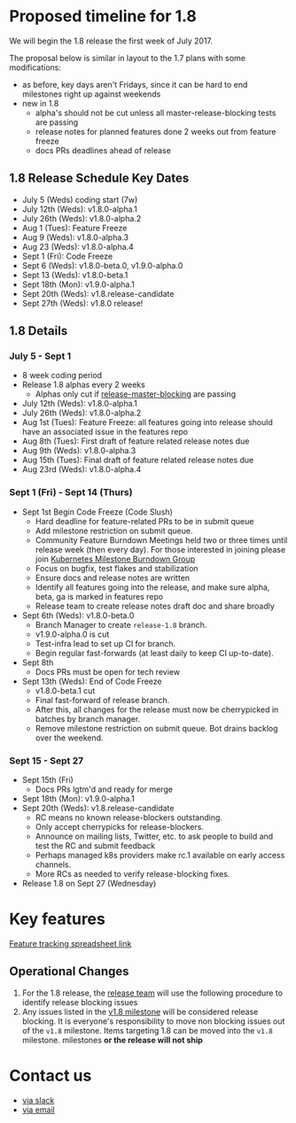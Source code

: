 # Proposed timeline for 1.8
We will begin the 1.8 release the first week of July 2017.

The proposal below is similar in layout to the 1.7 plans with some
modifications:
- as before, key days aren't Fridays, since it can be hard to end milestones right up against weekends
- new in 1.8
  * alpha's should not be cut unless all master-release-blocking tests are passing
  * release notes for planned features done 2 weeks out from feature freeze
  * docs PRs deadlines ahead of release

## 1.8 Release Schedule Key Dates
- July 5 (Weds) coding start (7w)
- July 12th (Weds): v1.8.0-alpha.1
- July 26th (Weds): v1.8.0-alpha.2
- Aug 1 (Tues): Feature Freeze
- Aug 9 (Weds): v1.8.0-alpha.3
- Aug 23 (Weds): v1.8.0-alpha.4
- Sept 1 (Fri): Code Freeze 
- Sept 6 (Weds): v1.8.0-beta.0, v1.9.0-alpha.0
- Sept 13 (Weds): v1.8.0-beta.1
- Sept 18th (Mon): v1.9.0-alpha.1
- Sept 20th (Weds): v1.8.release-candidate
- Sept 27th (Weds):  v1.8.0 release!

## 1.8 Details

### July 5 - Sept 1
- 8 week coding period
- Release 1.8 alphas every 2 weeks
  - Alphas only cut if [release-master-blocking](https://k8s-testgrid.appspot.com/release-master-blocking) are passing
- July 12th (Weds): v1.8.0-alpha.1
- July 26th (Weds): v1.8.0-alpha.2
- Aug 1st (Tues): Feature Freeze: all features going into release should
  have an associated issue in the features repo
- Aug 8th (Tues): First draft of feature related release notes due
- Aug 9th (Weds): v1.8.0-alpha.3
- Aug 15th (Tues): Final draft of feature related release notes due
- Aug 23rd (Weds): v1.8.0-alpha.4

### Sept 1 (Fri) - Sept 14 (Thurs)
- Sept 1st Begin Code Freeze (Code Slush)
  * Hard deadline for feature-related PRs to be in submit queue
  * Add milestone restriction on submit queue.
  * Community Feature Burndown Meetings held two or three times until release week (then every day). For those interested in joining please join [Kubernetes Milestone Burndown Group](https://groups.google.com/forum/#!forum/kubernetes-milestone-burndown)
  * Focus on bugfix, test flakes and stabilization
  * Ensure docs and release notes are written
  * Identify all features going into the release, and make sure alpha, beta, ga is marked in features repo
  * Release team to create release notes draft doc and share broadly
- Sept 6th (Weds): v1.8.0-beta.0
  * Branch Manager to create `release-1.8` branch.
  * v1.9.0-alpha.0 is cut
  * Test-infra lead to set up CI for branch.
  * Begin regular fast-forwards (at least daily to keep CI up-to-date).
- Sept 8th
  * Docs PRs must be open for tech review
- Sept 13th (Weds): End of Code Freeze
  * v1.8.0-beta.1 cut
  * Final fast-forward of release branch.
  * After this, all changes for the release must now be cherrypicked in batches by branch
  manager.
  * Remove milestone restriction on submit queue. Bot drains backlog over the
  weekend.

### Sept 15 - Sept 27
- Sept 15th (Fri)
  * Docs PRs lgtm'd and ready for merge
- Sept 18th (Mon): v1.9.0-alpha.1
- Sept 20th (Weds): v1.8.release-candidate
  * RC means no known release-blockers outstanding.
  * Only accept cherrypicks for release-blockers.
  * Announce on mailing lists, Twitter, etc. to ask people to build and test the RC and submit feedback
  * Perhaps managed k8s providers make rc.1 available on early access channels.
  * More RCs as needed to verify release-blocking fixes.
- Release 1.8 on Sept 27 (Wednesday)


# Key features
[Feature tracking spreadsheet
link](https://docs.google.com/spreadsheets/d/1AFksRDgAt6BGA3OjRNIiO3IyKmA-GU7CXaxbihy48ns/edit#gid=0)

## Operational Changes 
1. For the 1.8 release, the [release team](https://github.com/kubernetes/features/blob/master/release-1.8/release_team.md)
  will use the following procedure to identify release blocking issues
  1. Any issues listed in the [v1.8 milestone](https://github.com/kubernetes/kubernetes/issues?utf8=%E2%9C%93&q=is%3Aissue%20is%3Aopen%20milestone%3Av1.8)
     will be considered release blocking. It is everyone's responsibility to move non blocking issues out of the `v1.8` milestone. Items targeting 1.8 can be moved into the `v1.8` milestone.
     milestones **or the release will not ship**

# Contact us
- [via slack](https://kubernetes.slack.com/messages/sig-release/)
- [via email](mailto:kubernetes-release@googlegroups.com)
